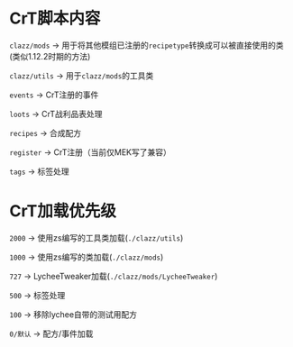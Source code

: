 # CrT脚本内容

`clazz/mods` -> 用于将其他模组已注册的`recipetype`转换成可以被直接使用的类(类似1.12.2时期的方法)

`clazz/utils` -> 用于`clazz/mods`的工具类

`events` -> CrT注册的事件

`loots` -> CrT战利品表处理

`recipes` -> 合成配方

`register` -> CrT注册（当前仅MEK写了兼容）

`tags` -> 标签处理

# CrT加载优先级

`2000` -> 使用zs编写的工具类加载(`./clazz/utils`)

`1000` -> 使用zs编写的类加载(`./clazz/mods`)

`727` -> LycheeTweaker加载(`./clazz/mods/LycheeTweaker`)

`500` -> 标签处理

`100` -> 移除lychee自带的测试用配方

`0/默认` -> 配方/事件加载